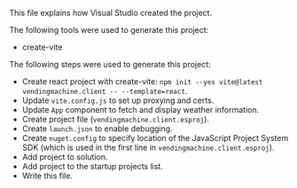 This file explains how Visual Studio created the project.

The following tools were used to generate this project:
- create-vite

The following steps were used to generate this project:
- Create react project with create-vite: `npm init --yes vite@latest vendingmachine.client -- --template=react`.
- Update `vite.config.js` to set up proxying and certs.
- Update `App` component to fetch and display weather information.
- Create project file (`vendingmachine.client.esproj`).
- Create `launch.json` to enable debugging.
- Create `nuget.config` to specify location of the JavaScript Project System SDK (which is used in the first line in `vendingmachine.client.esproj`).
- Add project to solution.
- Add project to the startup projects list.
- Write this file.
